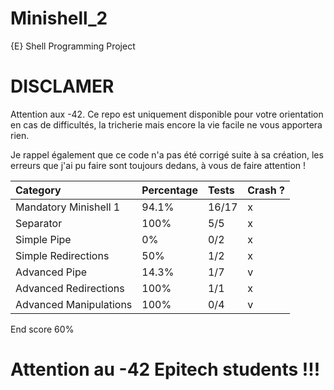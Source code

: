 # Minishell_2
{E} Shell Programming Project

# DISCLAMER
Attention aux -42. Ce repo est uniquement disponible pour votre orientation en cas de difficultés, la tricherie mais encore la vie facile ne vous apportera rien.

Je rappel également que ce code n'a pas été corrigé suite à sa création, les erreurs que j'ai pu faire sont toujours dedans, à vous de faire attention !

| Category | Percentage	| Tests | Crash ? |
| :--------| :----------| :-----|:--------|
| Mandatory Minishell 1 |	94.1% | 16/17 |  x  |
| Separator |	100% | 5/5 | x |
| Simple Pipe | 0% | 0/2 | x |
| Simple Redirections | 50% | 1/2 | x |
| Advanced Pipe | 14.3% | 1/7 | v |
| Advanced Redirections | 100% |1/1 | x |
| Advanced Manipulations | 100% | 0/4 | v |

End score	60%

# Attention au -42 Epitech students !!!
